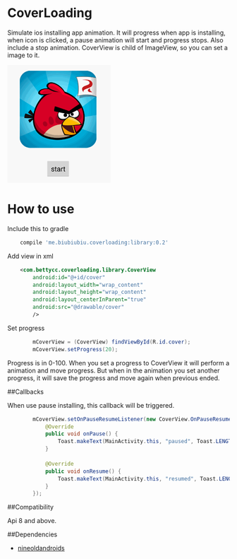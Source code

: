 CoverLoading
============

Simulate ios installing app animation. It will progress when app is installing, when icon is clicked, a pause animation will start and progress stops. Also include a stop animation. CoverView is child of ImageView, so you can set a image to it.

![](./slide2.gif)

How to use
==========

Include this to gradle

```gradle
    compile 'me.biubiubiu.coverloading:library:0.2'
```

Add view in xml

```xml
    <com.bettycc.coverloading.library.CoverView
        android:id="@+id/cover"
        android:layout_width="wrap_content"
        android:layout_height="wrap_content"
        android:layout_centerInParent="true"
        android:src="@drawable/cover"
        />
```

Set progress

```java
        mCoverView = (CoverView) findViewById(R.id.cover);
        mCoverView.setProgress(20);
```
Progress is in 0-100. When you set a progress to CoverView it will perform a animation and move progress. But when in the animation you set another progress, it will save the progress and move again when previous ended.

##Callbacks

When use pause installing, this callback will be triggered.

```java
        mCoverView.setOnPauseResumeListener(new CoverView.OnPauseResumeListener() {
            @Override
            public void onPause() {
                Toast.makeText(MainActivity.this, "paused", Toast.LENGTH_SHORT).show();
            }

            @Override
            public void onResume() {
                Toast.makeText(MainActivity.this, "resumed", Toast.LENGTH_SHORT).show();
            }
        });
```

##Compatibility

Api 8 and above.
 
##Dependencies

- [nineoldandroids](https://github.com/JakeWharton/NineOldAndroids)
